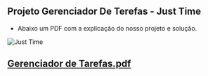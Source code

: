 
##  Projeto Gerenciador De Terefas -  Just Time

- Abaixo um PDF com a explicação do nosso projeto e solução.

![Just Time](https://user-images.githubusercontent.com/75712250/144935082-fb71ca17-bce0-42a9-9b4b-e4fd1eb39226.png)

## [Gerenciador de Tarefas.pdf](https://github.com/ICEI-PUC-Minas-PMV-ADS/pmv-ads-2021-2-e1-proj-web-t8-organizador-de-tarefas/files/7664019/Gerenciador.de.Tarefas.pdf)



